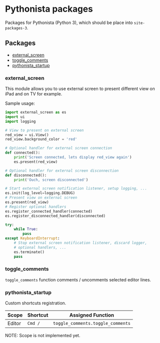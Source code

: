 # Pythonista packages

Packages for Pythonista (Python 3), which should be place into `site-packages-3`.

## Packages

* [external_screen](#external_screen)
* [toggle_comments](#toggle_comments)
* [pythonista_startup](#pythonista_startup)

### external_screen

This module allows you to use external screen to present different view on
iPad and on TV for example.

Sample usage:

```python
import external_screen as es
import ui
import logging

# View to present on external screen
red_view = ui.View()
red_view.background_color = 'red'

# Optional handler for external screen connection
def connected():
	print('Screen connected, lets display red_view again')
	es.present(red_view)

# Optional handler for external screen disconnection
def disconnected():
	print('Ouch, screen disconnected')

# Start external screen notification listener, setup logging, ...
es.init(log_level=logging.DEBUG)
# Present view on external screen
es.present(red_view)
# Register optional handlers
es.register_connected_handler(connected)
es.register_disconnected_handler(disconnected)

try:
	while True:
		pass
except KeyboardInterrupt:
	# Stop external screen notification listener, discard logger,
	# optional handlers, ...
	es.terminate()
	pass
```

### toggle_comments

`toggle_comments` function comments / uncomments selected editor lines.

### pythonista_startup

Custom shortcuts registration.

| Scope  | Shortcut   | Assigned Function                               |
|--------|------------|-------------------------------------------------|
| Editor | `Cmd /`    | `toggle_comments.toggle_comments`               |

NOTE: Scope is not implemented yet.

